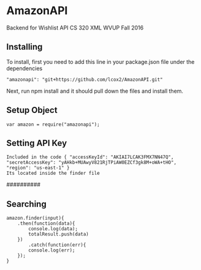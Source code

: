 # AmazonAPI
Backend for Wishlist API
CS 320 XML
WVUP Fall 2016
## Installing
To install, first you need to add this line in your package.json file under the dependencies
```
"amazonapi": "git+https://github.com/lcox2/AmazonAPI.git"
```

Next, run npm install and it should pull down the files and install them.

## Setup Object
```
var amazon = require("amazonapi");
```
## Setting API Key
```
Included in the code { "accessKeyId": "AKIAI7LCAK3FMX7NN47Q", "secretAccessKey": "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", "region": "us-east-1" }
Its located inside the finder file
```
##########
## Searching
```
amazon.finder(input){
    .then(function(data){
        console.log(data);
        totalResult.push(data)
    })
        .catch(function(err){
        console.log(err);
    });
}

```